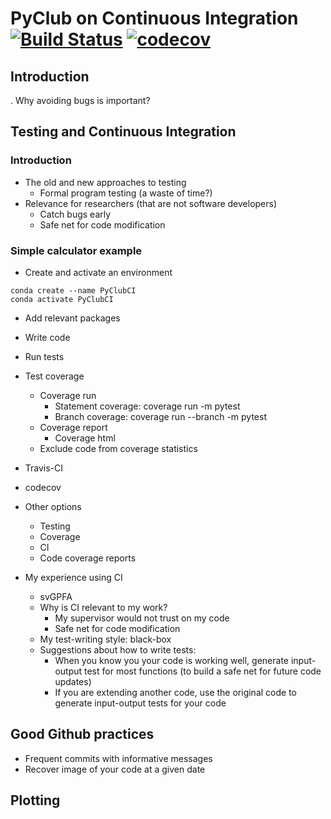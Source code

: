 # PyClub on Continuous Integration [![Build Status](https://travis-ci.com/joacorapela/pyClubCI.svg?branch=master)](https://travis-ci.com/joacorapela/pyClubCI) [![codecov](https://codecov.io/gh/joacorapela/pyClubCI/branch/master/graph/badge.svg?token=WYRS7XNOHN)](https://codecov.io/gh/joacorapela/pyClubCI)

##  Introduction
. Why avoiding bugs is important?

## Testing and Continuous Integration
### Introduction
- The old and new approaches to testing
    - Formal program testing (a waste of time?)
- Relevance for researchers (that are not software developers)
    - Catch bugs early
    - Safe net for code modification
### Simple calculator example
- Create and activate an environment
```
conda create --name PyClubCI
conda activate PyClubCI
```
- Add relevant packages
- Write code
- Run tests
- Test coverage
    - Coverage run
        - Statement coverage: coverage run -m pytest
        - Branch coverage: coverage run --branch -m pytest
    - Coverage report
        - Coverage html
    - Exclude code from coverage statistics
- Travis-CI
- codecov

- Other options
    - Testing
    - Coverage
    - CI
    - Code coverage reports

- My experience using CI
    - svGPFA
    - Why is CI relevant to my work?
        - My supervisor would not trust on my code
        - Safe net for code modification
    - My test-writing style: black-box
    - Suggestions about how to write tests:
        - When you know you your code is working well, generate input-output test for most functions (to build a safe net for future code updates)
        - If you are extending another code, use the original code to generate input-output tests for your code

## Good Github practices
- Frequent commits with informative messages
- Recover image of your code at a given date

## Plotting

